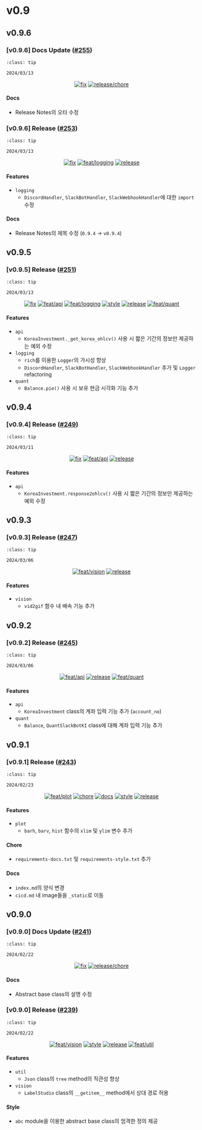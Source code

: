 # v0.9

## v0.9.6

<h3>[v0.9.6] Docs Update (<a href=https://github.com/Zerohertz/zerohertzLib/pull/255>#255</a>)</h3>

```{admonition} Release Date
:class: tip

2024/03/13
```

<p align="center">
<a href="https://github.com/Zerohertz/zerohertzLib/pulls?q=is:pr label:fix"><img src="https://img.shields.io/badge/fix-d73a4a?style=flat-square&logo=github" alt="fix"/></a>
<a href="https://github.com/Zerohertz/zerohertzLib/pulls?q=is:pr label:release/chore"><img src="https://img.shields.io/badge/release/chore-22FD7F?style=flat-square&logo=github" alt="release/chore"/></a>
</p>


<h4>Docs</h4>

+ Release Notes의 오타 수정

<h3>[v0.9.6] Release (<a href=https://github.com/Zerohertz/zerohertzLib/pull/253>#253</a>)</h3>

```{admonition} Release Date
:class: tip

2024/03/13
```

<p align="center">
<a href="https://github.com/Zerohertz/zerohertzLib/pulls?q=is:pr label:fix"><img src="https://img.shields.io/badge/fix-d73a4a?style=flat-square&logo=github" alt="fix"/></a>
<a href="https://github.com/Zerohertz/zerohertzLib/pulls?q=is:pr label:feat/logging"><img src="https://img.shields.io/badge/feat/logging-477A5E?style=flat-square&logo=github" alt="feat/logging"/></a>
<a href="https://github.com/Zerohertz/zerohertzLib/pulls?q=is:pr label:release"><img src="https://img.shields.io/badge/release-00FF00?style=flat-square&logo=github" alt="release"/></a>
</p>


<h4>Features</h4>

+ `logging`
  + `DiscordHandler`, `SlackBotHandler`, `SlackWebhookHandler`에 대한 `import` 수정

<h4>Docs</h4>

+ Release Notes의 제목 수정 (`0.9.4` → `v0.9.4`)
## v0.9.5

<h3>[v0.9.5] Release (<a href=https://github.com/Zerohertz/zerohertzLib/pull/251>#251</a>)</h3>

```{admonition} Release Date
:class: tip

2024/03/13
```

<p align="center">
<a href="https://github.com/Zerohertz/zerohertzLib/pulls?q=is:pr label:fix"><img src="https://img.shields.io/badge/fix-d73a4a?style=flat-square&logo=github" alt="fix"/></a>
<a href="https://github.com/Zerohertz/zerohertzLib/pulls?q=is:pr label:feat/api"><img src="https://img.shields.io/badge/feat/api-541B9A?style=flat-square&logo=github" alt="feat/api"/></a>
<a href="https://github.com/Zerohertz/zerohertzLib/pulls?q=is:pr label:feat/logging"><img src="https://img.shields.io/badge/feat/logging-477A5E?style=flat-square&logo=github" alt="feat/logging"/></a>
<a href="https://github.com/Zerohertz/zerohertzLib/pulls?q=is:pr label:style"><img src="https://img.shields.io/badge/style-03A17F?style=flat-square&logo=github" alt="style"/></a>
<a href="https://github.com/Zerohertz/zerohertzLib/pulls?q=is:pr label:release"><img src="https://img.shields.io/badge/release-00FF00?style=flat-square&logo=github" alt="release"/></a>
<a href="https://github.com/Zerohertz/zerohertzLib/pulls?q=is:pr label:feat/quant"><img src="https://img.shields.io/badge/feat/quant-ededed?style=flat-square&logo=github" alt="feat/quant"/></a>
</p>


<h4>Features</h4>

+ `api`
  + `KoreaInvestment._get_korea_ohlcv()` 사용 시 짧은 기간의 정보만 제공하는 예외 수정
+ `logging`
  + `rich`를 이용한 `Logger`의 가시성 향상
  + `DiscordHandler`, `SlackBotHandler`, `SlackWebhookHandler` 추가 및 `Logger` refactoring
+ `quant`
  + `Balance.pie()` 사용 시 보유 현금 시각화 기능 추가

## v0.9.4

<h3>[v0.9.4] Release (<a href=https://github.com/Zerohertz/zerohertzLib/pull/249>#249</a>)</h3>

```{admonition} Release Date
:class: tip

2024/03/11
```

<p align="center">
<a href="https://github.com/Zerohertz/zerohertzLib/pulls?q=is:pr label:fix"><img src="https://img.shields.io/badge/fix-d73a4a?style=flat-square&logo=github" alt="fix"/></a>
<a href="https://github.com/Zerohertz/zerohertzLib/pulls?q=is:pr label:feat/api"><img src="https://img.shields.io/badge/feat/api-541B9A?style=flat-square&logo=github" alt="feat/api"/></a>
<a href="https://github.com/Zerohertz/zerohertzLib/pulls?q=is:pr label:release"><img src="https://img.shields.io/badge/release-00FF00?style=flat-square&logo=github" alt="release"/></a>
</p>


<h4>Features</h4>

+ `api`
  + `KoreaInvestment.response2ohlcv()` 사용 시 짧은 기간의 정보만 제공하는 예외 수정

## v0.9.3

<h3>[v0.9.3] Release (<a href=https://github.com/Zerohertz/zerohertzLib/pull/247>#247</a>)</h3>

```{admonition} Release Date
:class: tip

2024/03/06
```

<p align="center">
<a href="https://github.com/Zerohertz/zerohertzLib/pulls?q=is:pr label:feat/vision"><img src="https://img.shields.io/badge/feat/vision-D1F9CB?style=flat-square&logo=github" alt="feat/vision"/></a>
<a href="https://github.com/Zerohertz/zerohertzLib/pulls?q=is:pr label:release"><img src="https://img.shields.io/badge/release-00FF00?style=flat-square&logo=github" alt="release"/></a>
</p>


<h4>Features</h4>

+ `vision`
  + `vid2gif` 함수 내 배속 기능 추가

## v0.9.2

<h3>[v0.9.2] Release (<a href=https://github.com/Zerohertz/zerohertzLib/pull/245>#245</a>)</h3>

```{admonition} Release Date
:class: tip

2024/03/06
```

<p align="center">
<a href="https://github.com/Zerohertz/zerohertzLib/pulls?q=is:pr label:feat/api"><img src="https://img.shields.io/badge/feat/api-541B9A?style=flat-square&logo=github" alt="feat/api"/></a>
<a href="https://github.com/Zerohertz/zerohertzLib/pulls?q=is:pr label:release"><img src="https://img.shields.io/badge/release-00FF00?style=flat-square&logo=github" alt="release"/></a>
<a href="https://github.com/Zerohertz/zerohertzLib/pulls?q=is:pr label:feat/quant"><img src="https://img.shields.io/badge/feat/quant-ededed?style=flat-square&logo=github" alt="feat/quant"/></a>
</p>


<h4>Features</h4>

+ `api`
  + `KoreaInvestment` class의 계좌 입력 기능 추가 (`account_no`)
+ `quant`
  + `Balance`, `QuantSlackBotKI` class에 대해 계좌 입력 기능 추가

## v0.9.1

<h3>[v0.9.1] Release (<a href=https://github.com/Zerohertz/zerohertzLib/pull/243>#243</a>)</h3>

```{admonition} Release Date
:class: tip

2024/02/23
```

<p align="center">
<a href="https://github.com/Zerohertz/zerohertzLib/pulls?q=is:pr label:feat/plot"><img src="https://img.shields.io/badge/feat/plot-968B14?style=flat-square&logo=github" alt="feat/plot"/></a>
<a href="https://github.com/Zerohertz/zerohertzLib/pulls?q=is:pr label:chore"><img src="https://img.shields.io/badge/chore-fef2c0?style=flat-square&logo=github" alt="chore"/></a>
<a href="https://github.com/Zerohertz/zerohertzLib/pulls?q=is:pr label:docs"><img src="https://img.shields.io/badge/docs-E1B40A?style=flat-square&logo=github" alt="docs"/></a>
<a href="https://github.com/Zerohertz/zerohertzLib/pulls?q=is:pr label:style"><img src="https://img.shields.io/badge/style-03A17F?style=flat-square&logo=github" alt="style"/></a>
<a href="https://github.com/Zerohertz/zerohertzLib/pulls?q=is:pr label:release"><img src="https://img.shields.io/badge/release-00FF00?style=flat-square&logo=github" alt="release"/></a>
</p>


<h4>Features</h4>

+ `plot`
  + `barh`, `barv`, `hist` 함수의 `xlim` 및 `ylim` 변수 추가

<h4>Chore</h4>

+ `requirements-docs.txt` 및 `requirements-style.txt` 추가

<h4>Docs</h4>

+ `index.md`의 양식 변경
+ `cicd.md` 내 image들을 `_static`로 이동

## v0.9.0

<h3>[v0.9.0] Docs Update (<a href=https://github.com/Zerohertz/zerohertzLib/pull/241>#241</a>)</h3>

```{admonition} Release Date
:class: tip

2024/02/22
```

<p align="center">
<a href="https://github.com/Zerohertz/zerohertzLib/pulls?q=is:pr label:fix"><img src="https://img.shields.io/badge/fix-d73a4a?style=flat-square&logo=github" alt="fix"/></a>
<a href="https://github.com/Zerohertz/zerohertzLib/pulls?q=is:pr label:release/chore"><img src="https://img.shields.io/badge/release/chore-22FD7F?style=flat-square&logo=github" alt="release/chore"/></a>
</p>


<h4>Docs</h4>

+ Abstract base class의 설명 수정

<h3>[v0.9.0] Release (<a href=https://github.com/Zerohertz/zerohertzLib/pull/239>#239</a>)</h3>

```{admonition} Release Date
:class: tip

2024/02/22
```

<p align="center">
<a href="https://github.com/Zerohertz/zerohertzLib/pulls?q=is:pr label:feat/vision"><img src="https://img.shields.io/badge/feat/vision-D1F9CB?style=flat-square&logo=github" alt="feat/vision"/></a>
<a href="https://github.com/Zerohertz/zerohertzLib/pulls?q=is:pr label:style"><img src="https://img.shields.io/badge/style-03A17F?style=flat-square&logo=github" alt="style"/></a>
<a href="https://github.com/Zerohertz/zerohertzLib/pulls?q=is:pr label:release"><img src="https://img.shields.io/badge/release-00FF00?style=flat-square&logo=github" alt="release"/></a>
<a href="https://github.com/Zerohertz/zerohertzLib/pulls?q=is:pr label:feat/util"><img src="https://img.shields.io/badge/feat/util-DEBEAA?style=flat-square&logo=github" alt="feat/util"/></a>
</p>


<h4>Features</h4>

+ `util`
  + `Json` class의 `tree` method의 직관성 향상
+ `vision`
  + `LabelStudio` class의 `__getitem__` method에서 상대 경로 허용

<h4>Style</h4>

+ `abc` module을 이용한 abstract base class의 엄격한 정의 제공

